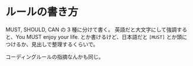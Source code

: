 # ルールの書き方

MUST, SHOULD, CAN の 3 種に分けて書く。
英語だと大文字にして強調すると、You MUST enjoy your life. とか書けるけど、日本語だと `[MUST]` とか頭につけるか、見出しで整理するくらいで。

コーディングルールの指摘なんかも同じ。
